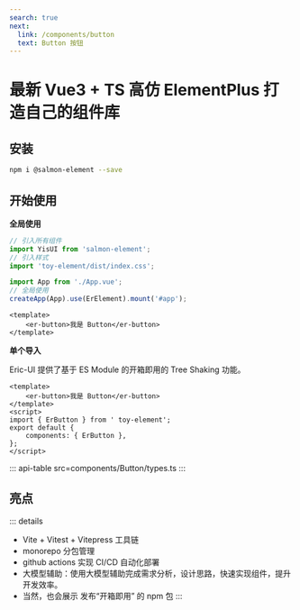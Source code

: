 ```yaml
---
search: true
next:
  link: /components/button
  text: Button 按钮
---
```


# 最新 Vue3 + TS 高仿 ElementPlus 打造自己的组件库

## 安装

```bash
npm i @salmon-element --save
```

## 开始使用

**全局使用**

```js
// 引入所有组件
import YisUI from 'salmon-element';
// 引入样式
import 'toy-element/dist/index.css';

import App from './App.vue';
// 全局使用
createApp(App).use(ErElement).mount('#app');
```

```vue
<template>
	<er-button>我是 Button</er-button>
</template>
```

**单个导入**

Eric-UI 提供了基于 ES Module 的开箱即用的 Tree Shaking 功能。

```vue
<template>
	<er-button>我是 Button</er-button>
</template>
<script>
import { ErButton } from ' toy-element';
export default {
	components: { ErButton },
};
</script>
```

::: api-table src=components/Button/types.ts
:::

## 亮点

::: details

- Vite + Vitest + Vitepress 工具链
- monorepo 分包管理
- github actions 实现 CI/CD 自动化部署
- 大模型辅助：使用大模型辅助完成需求分析，设计思路，快速实现组件，提升开发效率。
- 当然，也会展示 发布“开箱即用” 的 npm 包
  :::

